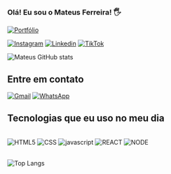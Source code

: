 
### Olá! Eu sou o Mateus Ferreira! 🖐️
[![Portfólio ](https://img.shields.io/website-up-down-green-red/http/monip.org.svg)](https://mateusferreira.dev.br)

[![Instagram](https://img.shields.io/badge/Instagram-E4405F?style=for-the-badge&logo=instagram&logoColor=white)](https://instagram.com/mateusprodev/) 
[![Linkedin](https://img.shields.io/badge/LinkedIn-0077B5?style=for-the-badge&logo=linkedin&logoColor=white)](https://mateusferreira.dev.br) 
[![TikTok](https://img.shields.io/badge/TikTok-000000?style=for-the-badge&logo=tiktok&logoColor=white)](https://mateusferreira.dev.br) 

![Mateus GitHub stats](https://github-readme-stats.vercel.app/api?username=mateusprodev&show_icons=true&theme=codeSTACKr)

## Entre em contato

[![Gmail](https://img.shields.io/badge/Gmail-D14836?style=for-the-badge&logo=gmail&logoColor=white)](https://mateusferreira.dev.br) [![WhatsApp](https://img.shields.io/badge/WhatsApp-25D366?style=for-the-badge&logo=whatsapp&logoColor=white)](https://mateusferreira.dev.br)

## Tecnologias que eu uso no meu dia 

<div style="display: inline_block"><br/>
    <img src="https://img.shields.io/badge/HTML5-E34F26?style=for-the-badge&logo=html5&logoColor=white" alt="HTML5" aling="center" />
    <img src="https://img.shields.io/badge/CSS3-1572B6?style=for-the-badge&logo=css3&logoColor=white" alt="CSS" aling="center" />
    <img src="https://img.shields.io/badge/JavaScript-323330?style=for-the-badge&logo=javascript&logoColor=F7DF1E" alt="javascript" aling="center" />
    <img src="https://img.shields.io/badge/React-20232A?style=for-the-badge&logo=react&logoColor=61DAFB" alt="REACT" aling="center" />
    <img src="https://img.shields.io/badge/Node.js-43853D?style=for-the-badge&logo=node.js&logoColor=white" alt="NODE" aling="center" />
</div><br/>

![Top Langs](https://github-readme-stats.vercel.app/api/top-langs/?username=mateusprodev&layout=compact)
